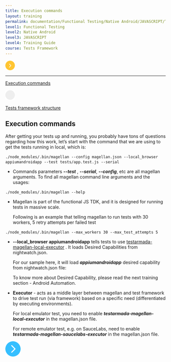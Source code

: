 ```yaml
---
title: Execution commands
layout: training
permalink: documentation/Functional Testing/Native Android/JAVASCRIPT/Training Guide/Tests Framework/Execution commands
level1: Functional Testing
level2: Native Android
level3: JAVASCRIPT
level4: Training Guide
course: Tests Framework
---
```

<div class="sidebar">
<div class="training-doc-link">
<div class ="training-doc-link-left">
<img class="training-doc-link-left__img" src="/images/training/actived.png" srcset="/images/training/actived%402x.png 2x, /images/training/actived%403x.png 3x" /><hr class="training-doc-link-left__hr training-doc-link-left__hr-pending" /></div>
<p class="training-doc-link__text">
<a class="training-doc-link__text-current" href="./Execution commands">Execution commands</a></p>
</div>
<div class="training-doc-link">
<div class ="training-doc-link-left">
<img class="training-doc-link-left__img" src="/images/training/unread.png" srcset="/images/training/unread%402x.png 2x, /images/training/unread%403x.png 3x" /></div>
<p class="training-doc-link__text">
<a class="training-doc-link__text-pending" href="./Tests framework structure">Tests framework structure</a></p>
</div>
</div>
<div class="training-doc-nav-btn">
</div>
<div class="training-content markdown">
<h2>Execution commands</h2>
<p>After getting your tests up and running, you probably have tons of questions regarding how this work, let’s start with the command that we are using to get the tests running in local, which is:</p>
<pre><code class="language-bash">./node_modules/.bin/magellan --config magellan.json --local_browser appiumandroidapp --test tests/app.test.js --serial 
</code></pre>
<ul>
<li>Commands parameters <strong><em>--test</em></strong> , <strong><em>--serial</em></strong>, <strong><em>--config</em></strong>, etc are all magellan arguments. To find all magellan command line arguments and the usages:</li>
</ul>
<pre><code class="language-bash">./node_modules/.bin/magellan --help
</code></pre>
<ul>
<li><p>Magellan is part of the functional JS TDK, and it is designed for running tests in massive scale.</p>
<p>Following is an example that telling magellan to run tests with 30 workers, 5 retry attempts per failed test</p></li>
</ul>
<pre><code class="language-bash">./node_modules/.bin/magellan --max_workers 30 --max_test_attempts 5
</code></pre>
<ul>
<li><p><strong>--local_browser appiumandroidapp</strong> tells tests to use <a href="https://github.com/TestArmada/magellan-local-executor">testarmada-magellan-local-executor</a> . It loads Desired Capabilities from nightwatch.json.</p>
<p>For our sample here, it will load <strong><em>appiumandroidapp</em></strong> desired capability from nightwatch.json file:</p>
<p>To know more about Desired Capability, please read the next training section - Android Automation.</p></li>
<li><p><strong>Executor</strong>  - acts as a middle layer between magellan and test framework to drive test run (via framework) based on a specific need (differentiated by executing environments).</p>
<p>For local emulator test, you need to enable <strong><em>testarmada-magellan-local-executor</em></strong> in the magellan.json file.</p>
<p>For remote emulator test, e.g. on SauceLabs, need to enable <strong><em>testarmada-magellan-saucelabs-executor</em></strong> in the magellan.json file.</p></li>
</ul>
</div>
<div class="training-doc-nav-btn">
<a href="./Tests framework structure"><img src="/images/training/btn-right.png" srcset="/images/training/btn-right%402x.png 2x, /images/training/btn-right%403x.png 3x" /></a>
</div>
